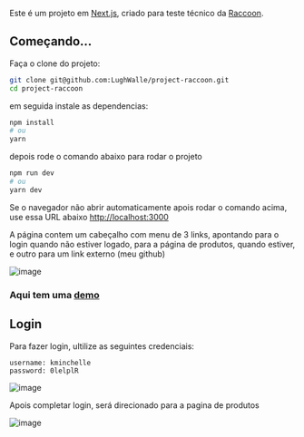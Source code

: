 Este é um projeto em [Next.js](https://nextjs.org/), criado para teste técnico da [Raccoon](https://raccoon.ag/).

## Começando...

Faça o clone do projeto:
```bash
git clone git@github.com:LughWalle/project-raccoon.git
cd project-raccoon
```
em seguida instale as dependencias:
```bash
npm install
# ou
yarn
```

depois rode o comando abaixo para rodar o projeto

```bash
npm run dev
# ou
yarn dev
```
Se o navegador não abrir automaticamente apois rodar o comando acima, use essa URL abaixo
[http://localhost:3000](http://localhost:3000)

A página contem um cabeçalho com menu de 3 links, apontando para o login quando não estiver logado, para a
página de produtos, quando estiver, e outro para um link externo (meu github)

![image](https://user-images.githubusercontent.com/48294395/184048530-eeeeda48-ef07-4f4d-84dc-dfe3e533c248.png)

### Aqui tem uma [**demo**](https://62f42894549c05277ed3a139--melodic-seahorse-d38944.netlify.app/)

## Login

Para fazer login, ultilize as seguintes credenciais:

```
username: kminchelle
password: 0lelplR
```
![image](https://user-images.githubusercontent.com/48294395/184048652-28713432-7059-4285-ae1e-e2a5179ad3c1.png)



Apois completar login, será direcionado para a pagina de produtos

![image](https://user-images.githubusercontent.com/48294395/184048724-d26fd7c6-0fd4-4841-b085-204f14c35a8a.png)

